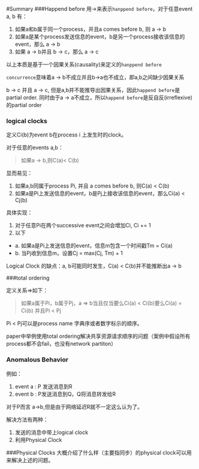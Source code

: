 #Summary
###Happend before
用→来表示`hanppend before`，对于任意event a, b 有：

1. 如果a和b属于同一个process，并且a comes before b, 则 a → b
2. 如果a是某个process发送信息的event，b是另一个process接收该信息的event，那么 a → b
3. 如果 a → b并且 b → c，那么 a → c

以上本质是基于一个因果关系(causality)来定义的`hanppend before`

`concurrence`意味着a → b不成立并且b→a也不成立，即a,b之间缺少因果关系

b →  c 并且 a  →  c, 但是a,b并不能推导出因果关系，因此`happend before`是partial order.
同时由于a → a不成立，所以`happend before`是反自反(irreflexive)的partial order


### logical clocks

定义Ci(b)为event b在process i 上发生时的clock。

对于任意的events a,b：
> 如果a → b,则C(a)< C(b)

显而易见：

1. 如果a,b同属于process Pi, 并且 a comes before b, 则C(a) < C(b)
2. 如果a是Pi上发送信息的event，b是Pj上接收该信息的event，那么Ci(a) < Cj(b)


具体实现：

1. 对于任意Pi在两个successive event之间会增加Ci, Ci += 1
2. 以下
  - a. 如果a是Pi上发送信息的event，信息m包含一个时间戳Tm = Ci(a)
  - b. 当Pj收到信息m，设置Cj = max(Cj, Tm) + 1

Logical Clock 的缺点：a, b可能同时发生，C(a) < C(b)并不能推断出a → b

###total ordering

定义关系=>如下：
>如果a属于Pi，b属于Pj，a => b当且仅当要么Ci(a) < Ci(b)要么Ci(a) = Ci(b) 并且Pi < Pj

Pi < Pj可以是process name 字典序或者数字标示的顺序。

paper中举例使用total ordering解决共享资源请求顺序的问题（案例中假设所有process都不会fail，也没有network partiton）

### Anomalous Behavior

例如：

1. event a : P 发送消息到R
2. event b :  P发送消息到Q，Q将消息转发给R

对于P而言 a→b,但是由于网络延迟R就不一定这么认为了。

解决方法有两种：

1. 发送的消息中带上logical clock
2. 利用Physical Clock


###Physical Clocks
大概介绍了什么样（主要指同步）的physical clock可以用来解决上述的问题。

